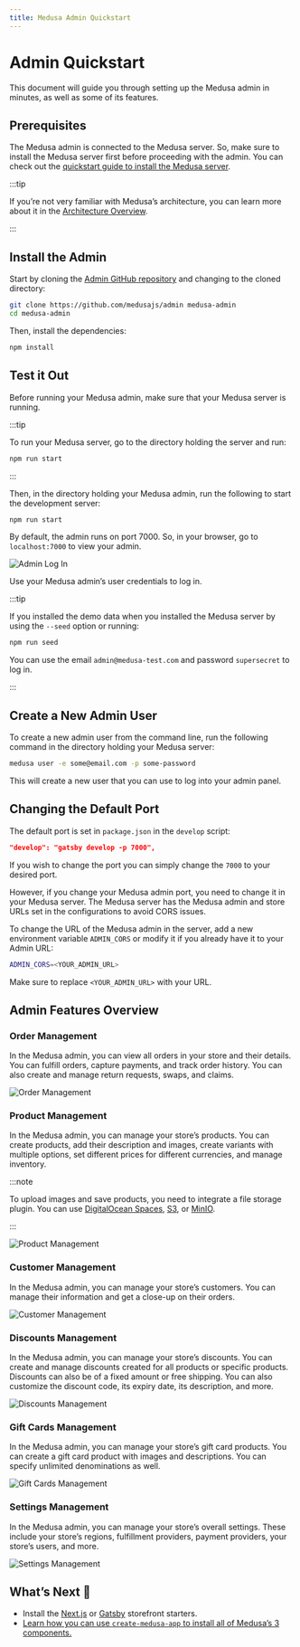 ```yaml
---
title: Medusa Admin Quickstart
---
```


# Admin Quickstart

This document will guide you through setting up the Medusa admin in minutes, as well as some of its features.

## Prerequisites

The Medusa admin is connected to the Medusa server. So, make sure to install the Medusa server first before proceeding with the admin. You can check out the [quickstart guide to install the Medusa server](../quickstart/quick-start).

:::tip

If you’re not very familiar with Medusa’s architecture, you can learn more about it in the [Architecture Overview](../introduction#architecture-overview).

:::

## Install the Admin

Start by cloning the [Admin GitHub repository](https://github.com/medusajs/admin) and changing to the cloned directory:

```bash
git clone https://github.com/medusajs/admin medusa-admin
cd medusa-admin
```

Then, install the dependencies:

```bash npm2yarn
npm install
```

## Test it Out

Before running your Medusa admin, make sure that your Medusa server is running.

:::tip

To run your Medusa server, go to the directory holding the server and run:

```bash npm2yarn
npm run start
```

:::

Then, in the directory holding your Medusa admin, run the following to start the development server:

```bash npm2yarn
npm run start
```

By default, the admin runs on port 7000. So, in your browser, go to `localhost:7000` to view your admin.

![Admin Log In](https://i.imgur.com/XYqMCo9.png)

Use your Medusa admin’s user credentials to log in.

:::tip

If you installed the demo data when you installed the Medusa server by using the `--seed` option or running:

```bash npm2yarn
npm run seed
```

You can use the email `admin@medusa-test.com` and password `supersecret` to log in.

:::

## Create a New Admin User

To create a new admin user from the command line, run the following command in the directory holding your Medusa server:

```bash
medusa user -e some@email.com -p some-password
```

This will create a new user that you can use to log into your admin panel.

## Changing the Default Port

The default port is set in `package.json` in the `develop` script:

```json
"develop": "gatsby develop -p 7000",
```

If you wish to change the port you can simply change the `7000` to your desired port.

However, if you change your Medusa admin port, you need to change it in your Medusa server. The Medusa server has the Medusa admin and store URLs set in the configurations to avoid CORS issues.

To change the URL of the Medusa admin in the server, add a new environment variable `ADMIN_CORS` or modify it if you already have it to your Admin URL:

```bash
ADMIN_CORS=<YOUR_ADMIN_URL>
```

Make sure to replace `<YOUR_ADMIN_URL>` with your URL.

## Admin Features Overview

### Order Management

In the Medusa admin, you can view all orders in your store and their details. You can fulfill orders, capture payments, and track order history. You can also create and manage return requests, swaps, and claims.

![Order Management](https://i.imgur.com/aE0wOHA.png)

### Product Management

In the Medusa admin, you can manage your store’s products. You can create products, add their description and images, create variants with multiple options, set different prices for different currencies, and manage inventory.

:::note

To upload images and save products, you need to integrate a file storage plugin. You can use [DigitalOcean Spaces](../add-plugins/spaces), [S3](../add-plugins/s3), or [MinIO](../add-plugins/minio).

:::

![Product Management](https://i.imgur.com/hgqqv4p.png)

### Customer Management

In the Medusa admin, you can manage your store’s customers. You can manage their information and get a close-up on their orders.

![Customer Management](https://i.imgur.com/bPAImGY.png)

### Discounts Management

In the Medusa admin, you can manage your store’s discounts. You can create and manage discounts created for all products or specific products. Discounts can also be of a fixed amount or free shipping. You can also customize the discount code, its expiry date, its description, and more.

![Discounts Management](https://i.imgur.com/CUUcLba.png)

### Gift Cards Management

In the Medusa admin, you can manage your store’s gift card products. You can create a gift card product with images and descriptions. You can specify unlimited denominations as well.

![Gift Cards Management](https://i.imgur.com/243IhXA.png)

### Settings Management

In the Medusa admin, you can manage your store’s overall settings. These include your store’s regions, fulfillment providers, payment providers, your store’s users, and more.

![Settings Management](https://i.imgur.com/MJc92CU.png)

## What’s Next 🚀

- Install the [Next.js](../starters/nextjs-medusa-starter.md) or [Gatsby](../starters/gatsby-medusa-starter.md) storefront starters.
- [Learn how you can use `create-medusa-app` to install all of Medusa’s 3 components.](../how-to/create-medusa-app.md)
